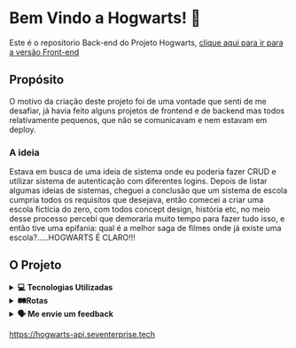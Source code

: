 
# Bem Vindo a Hogwarts! 🧙

Este é o repositorio Back-end do Projeto Hogwarts, [clique aqui para ir para a versão Front-end](https://github.com/Caiosev/frontend-hogwarts)


## Propósito
O motivo da criação deste projeto foi de uma vontade que senti de me desafiar, já havia feito alguns projetos de frontend e de backend mas todos relativamente pequenos, que não se comunicavam e nem estavam em deploy.

### A ideia
Estava em busca de uma ideia de sistema onde eu poderia fazer CRUD e utilizar sistema de autenticação com diferentes logins. Depois de listar algumas ideias de sistemas, cheguei a conclusão que um sistema de escola cumpria todos os requisitos que desejava, então comecei a criar uma escola fictícia do zero, com todos concept design, história etc, no meio desse processo percebi que demoraria muito tempo para fazer tudo isso, e então tive uma epifania: qual é a melhor saga de filmes onde já existe uma escola?.....HOGWARTS É CLARO!!!

## O Projeto

<details>
  <summary><strong>💻 Tecnologias Utilizadas</strong></summary><br />


**Front-end:** Axios, GSAP, React, React-Modal, Redux, Redux Saga, SaSS

**Back-end:** Node, Express, BCrypt, JWT, Multer, Sequelize, Maria DB, Google Cloud, Docker


</details>


<details>
  <summary><strong>🛤️️Rotas</strong></summary><br />


* `/prof` GET, POST, DELETE, PUT, GET com param do id professor (POST, PUT e DELETE requerem login como professor) Utilizada para CRUD do prof

* `/tokens` POST Utilizada para gerar Tokens

* `/alunos` GET, POST, DELETE, PUT, GET com param do id do aluno (Para qualquer requisição é necessario login como aluno ou professoressor) Utilizada para CRUD do aluno

* `/casas` GET, POST, DELETE, PUT, GET com param do id da casa (POST, PUT e DELETE requerem login como professor) Utilizada para CRUD de Casas

* `/provas` GET, POST, DELETE, PUT, GET com param do id da prova (para POST é necessario login como aluno, PUT e DELETE requerem login como professor) Utilizada para CRUD de provas

* `/materias` GET, POST, DELETE, PUT, GET com param do id da materia (para POST, PUT e DELETE requerem login como professor) Utilizada para CRUD de Materias

* `/salas` GET, POST, DELETE, PUT, GET com param do id da materia (para POST, PUT e DELETE requerem login como professor) Utilizada para CRUD de salas

* `/fotosAlunos` POST (POST requer login como professor) Utilizada para cadastrar foto do aluno

* `/fotosProf` POST (POST requer login como professor) Utilizada para cadastrar foto do Professor

</details>

<details>
  <summary><strong>🗣 Me envie um feedback</strong></summary><br />
  
    Gostou de projeto? Alguma sugestão? Encontrou algum bug? 
[Me chame no Linkedin para conversarmos](https://www.linkedin.com/in/caio-severino/)


</details>

<https://hogwarts-api.seventerprise.tech>


